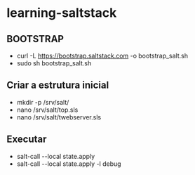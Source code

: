 # learning-saltstack

## BOOTSTRAP
- curl -L https://bootstrap.saltstack.com -o bootstrap_salt.sh
- sudo sh bootstrap_salt.sh

## Criar a estrutura inicial
- mkdir -p /srv/salt/
- nano /srv/salt/top.sls
- nano /srv/salt/twebserver.sls

## Executar
- salt-call --local state.apply
- salt-call --local state.apply -l debug
